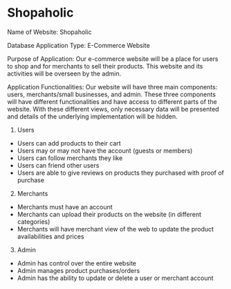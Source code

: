 # Shopaholic
Name of Website: Shopaholic

Database Application Type: E-Commerce Website

Purpose of Application: Our e-commerce website will be a place for users to shop and for merchants to sell their products. This website and its activities will be overseen by the admin. 

Application Functionalities: Our website will have three main components: users, merchants/small businesses, and admin. These three components will have different functionalities and have access to different parts of the website. With these different views, only necessary data will be presented and details of the underlying implementation will be hidden. 

1. Users
- Users can add products to their cart
- Users may or may not have the account (guests or members)
- Users can follow merchants they like
- Users can friend other users 
- Users are able to give reviews on products they purchased with proof of purchase
2. Merchants
- Merchants must have an account
- Merchants can upload their products on the website (in different categories)
- Merchants will have merchant view of the web to update the product availabilities and prices
3. Admin
- Admin has control over the entire website
- Admin manages product purchases/orders
- Admin has the ability to update or delete a user or merchant account
